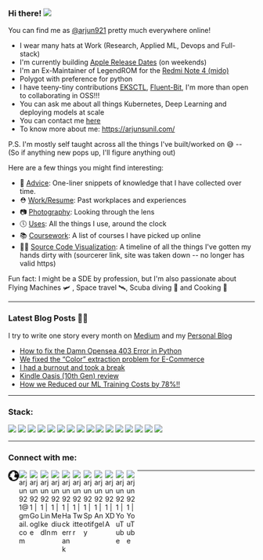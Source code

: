 
### Hi there! <img src="https://media.giphy.com/media/hvRJCLFzcasrR4ia7z/giphy.gif" width="30px">


You can find me as [@arjun921][google] pretty much everywhere online!

- I wear many hats at Work (Research, Applied ML, Devops and Full-stack)
- I'm currently building [Apple Release Dates](https://applereleasedate.com/) (on weekends)
- I'm an Ex-Maintainer of LegendROM for the [Redmi Note 4 (mido)](https://forum.xda-developers.com/redmi-note-4/xiaomi-redmi-note-4-snapdragon-roms-kernels-recoveries--other-development/rom-legendrom-t3613547)
- Polygot with preference for python
- I have teeny-tiny contributions [EKSCTL](https://github.com/weaveworks/eksctl/releases/tag/0.29.0), [Fluent-Bit](https://github.com/fluent/fluent-bit/pull/1869),  I'm more than open to collaborating in OSS!!!
- You can ask me about all things Kubernetes, Deep Learning and deploying models at scale
- You can contact me [here](https://form.typeform.com/to/q3yeeO0a)
- To know more about me: https://arjunsunil.com/

P.S. I'm mostly self taught across all the things I've built/worked on 😅 -- (So if anything new pops up, I'll figure anything out)

Here are a few things you might find interesting:

- 📜 [Advice](https://blog.arjunsunil.com/advice/): One-liner snippets of knowledge that I have collected over time.
- ⛑ [Work/Resume](https://docs.google.com/document/d/1G4DHaqXR8xJhzQgkJ-E8EIRs_kNJzW6E3HTmXeXnfgk/edit): Past workplaces and experiences
- 📷 [Photography](https://photos.app.goo.gl/QYBRFtEGFfD87wPq8): Looking through the lens
- 🕔 [Uses](https://blog.arjunsunil.com/uses/): All the things I use, around the clock
- 📚 [Coursework](https://blog.arjunsunil.com/coursework/): A list of courses I have picked up online
- 👨‍💻 [Source Code Visualization](https://sourcerer.io/arjun921): A timeline of all the things I've gotten my hands dirty with (sourcerer link, site was taken down -- no longer has valid https)

Fun fact: I might be a SDE by profession, but I'm also passionate about Flying Machines 🛩️ , Space travel 🛰, Scuba diving 🤿 and Cooking 🥞

---

### Latest Blog Posts ✍🏾

I try to write one story every month on [Medium](https://arjun921.medium.com) and my [Personal Blog](https://blog.arjunsunil.com)
<!-- BLOG-POST-LIST:START -->
- [How to fix the Damn Opensea 403 Error in Python](https://arjun921.medium.com/how-to-fix-the-damn-opensea-403-error-in-python-c753ebbc8f5f?source=rss-a2dcfee1b1c1------2)
- [We fixed the “Color” extraction problem for E-Commerce](https://blog.gofynd.com/we-fixed-the-color-extraction-problem-for-e-commerce-a8762edb312e?source=rss-a2dcfee1b1c1------2)
- [I had a burnout and took a break](https://arjun921.medium.com/i-had-a-burnout-and-took-a-break-cd0828585a6b?source=rss-a2dcfee1b1c1------2)
- [Kindle Oasis &lpar;10th Gen&rpar; review](https://arjun921.medium.com/kindle-oasis-10th-gen-review-b42a8ee29f03?source=rss-a2dcfee1b1c1------2)
- [How we Reduced our ML Training Costs by 78%!!](https://blog.gofynd.com/how-we-reduced-our-ml-training-costs-by-78-a33805cb00cf?source=rss-a2dcfee1b1c1------2)
<!-- BLOG-POST-LIST:END -->


---
### Stack:

<p>
  <!-- Your languages and tools. Be careful with the alignment. 
  You can use this sites to get logos: https://www.vectorlogo.zone or https://simpleicons.org/
  -->
  <code><img width="10%" src="https://www.vectorlogo.zone/logos/amazon_aws/amazon_aws-ar21.svg"></code>
  <code><img width="10%" src="https://www.vectorlogo.zone/logos/kubernetes/kubernetes-ar21.svg"></code>
  <code><img width="10%" src="https://www.vectorlogo.zone/logos/gitlab/gitlab-ar21.svg"></code>
  <code><img width="10%" src="https://www.vectorlogo.zone/logos/ifttt/ifttt-ar21.svg"></code>
<!--   <br /> -->
  <code><img width="10%" src="https://www.vectorlogo.zone/logos/sentryio/sentryio-ar21.svg"></code>
  <code><img width="10%" src="https://www.vectorlogo.zone/logos/docker/docker-ar21.svg"></code>
  <code><img width="10%" src="https://www.vectorlogo.zone/logos/tensorflow/tensorflow-ar21.svg"></code>
  <code><img width="10%" src="https://www.vectorlogo.zone/logos/elastic/elastic-ar21.svg"></code>
<!--   <br /> -->
  <code><img width="10%" src="https://www.vectorlogo.zone/logos/git-scm/git-scm-ar21.svg"></code>
  <code><img width="10%" src="https://www.vectorlogo.zone/logos/slack/slack-ar21.svg"></code>
  <code><img width="10%" src="https://www.vectorlogo.zone/logos/gnu_bash/gnu_bash-ar21.svg"></code>
  <code><img width="10%" src="https://www.vectorlogo.zone/logos/lastpass/lastpass-ar21.svg"></code>
<!--   <br/> -->
  <code><img width="10%" src="https://camo.githubusercontent.com/86dafd728b94c0e3c8f19a7295e87df678ed6751/68747470733a2f2f666173746170692e7469616e676f6c6f2e636f6d2f696d672f6c6f676f2d6d617267696e2f6c6f676f2d7465616c2e706e67"></code>
  <code><img width="10%" src="https://www.vectorlogo.zone/logos/numpy/numpy-ar21.svg"></code>
  <code><img width="10%" src="https://www.vectorlogo.zone/logos/zapier/zapier-ar21.svg"></code>
  <code><img width="10%" src="https://www.vectorlogo.zone/logos/pocoo_flask/pocoo_flask-ar21.svg"></code>
</p>

---

### Connect with me:

[<img align="left" alt="arjunsunil.com" width="22px" src="https://raw.githubusercontent.com/iconic/open-iconic/master/svg/globe.svg" />][website]
[<img align="left" alt="arjun921@gmail.com" width="22px" src="https://cdn.jsdelivr.net/npm/simple-icons@3.3.0/icons/gmail.svg" />][mail]
[<img align="left" alt="arjun921 | Google" width="22px" src="https://cdn.jsdelivr.net/npm/simple-icons@3.3.0/icons/google.svg" />][google]
[<img align="left" alt="arjun921 | LinkedIn" width="22px" src="https://cdn.jsdelivr.net/npm/simple-icons@v3/icons/linkedin.svg" />][linkedin]
[<img align="left" alt="arjun921 | Medium" width="22px" src="https://cdn.jsdelivr.net/npm/simple-icons@v3/icons/medium.svg" />][medium]
[<img align="left" alt="arjun921 | Hackerrank" width="22px" src="https://cdn.jsdelivr.net/npm/simple-icons@v3/icons/hackerrank.svg" />][hackerrank]
[<img align="left" alt="arjun921 | Twitter" width="22px" src="https://cdn.jsdelivr.net/npm/simple-icons@v3/icons/twitter.svg" />][twitter]
[<img align="left" alt="arjun921 | Spotify" width="22px" src="https://cdn.jsdelivr.net/npm/simple-icons@v3/icons/spotify.svg" />][spotify]
[<img align="left" alt="arjun921 | Angel" width="22px" src="https://cdn.jsdelivr.net/npm/simple-icons@v3/icons/angellist.svg" />][angel]
[<img align="left" alt="arjun921 | XDA" width="22px" src="https://cdn.jsdelivr.net/npm/simple-icons@v3/icons/xdadevelopers.svg" />][xda]
[<img align="left" alt="arjun921 | YouTube" width="22px" src="https://cdn.jsdelivr.net/npm/simple-icons@v3/icons/youtube.svg" />][youtube]
[<img align="left" alt="arjun921 | YouTube" width="22px" src="https://cdn.jsdelivr.net/npm/simple-icons@3.8.0/icons/buymeacoffee.svg" />][coffee]


---
<br />

[google]: https://www.google.com/search?q=arjun921+-%22instagram%22+-%22bollywood%22++-%22Ahoy!%22+-%22Alhambra%22
[website]: https://arjunsunil.com
[mail]: mailto:arjun921@gmail.com
[medium]: https://medium.com/@arjun921
[linkedin]: https://www.linkedin.com/in/arjun921/
[hackerrank]: https://www.hackerrank.com/arjun921
[hackerearth]: https://www.hackerearth.com/@arjun921
[spotify]: https://open.spotify.com/user/arjun921
[twitter]: https://twitter.com/arjun921
[angel]: https://angel.co/u/arjun921
[devpost]: https://devpost.com/arjun921
[youtube]: https://www.youtube.com/channel/UCWTaKsrVriNqpjBB7k1vozQ
[xda]: https://forum.xda-developers.com/member.php?u=4523113
[coffee]: https://www.buymeacoffee.com/arjun921
